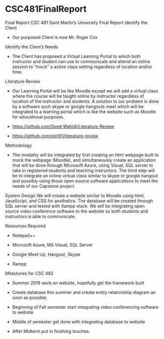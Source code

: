 # CSC481FinalReport
Final Report
CSC 481
Saint Martin’s University
Final Report
Identify the Client 
-	Our purposed Client is now Mr. Roger Cox




Identify the Client’s Needs

-	The Client has proposed a Virtual Learning Portal to which both instructor and student can use to communicate and attend an online session to “mock” a active class setting regardless of location and/or time.

Literature Review

-	Our Learning Portal will be like Moodle except we will add a virtual class where the course will be taught online by instructor regardless of location of the instructor and students. A solution to our problem is done by a software such skype or google hangouts meet which will be integrated to a learning portal which is like the website such as Moodle for educational purposes. 



-	 https://github.com/Syed-Wahidi/Literature-Review  
 
-	https://github.com/stn101/literature-review

Methodology
-	The modality will be integrated by first creating an html webpage built to mock the webpage (Moodle), and simultaneously create an application that will be done through Microsoft Azure, using Visual, SQL server to take in registered students and teaching instructors.  The third step will be to integrate an online virtual class similar to skype or google hangout and possibly using those open source software applications to meet the needs of our Capstone project.



System Design
We will create a website similar to Moodle using html, JavaScript, and CSS for aesthetics. The database will be created through SQL server and tested with Xampp stack. We will be integrating open source video conference software to the website so both students and instructors is able to communicate. 

Resources Required
-	Notepad++ 

-	Microsoft Azure, MS Visual, SQL Server

-	Google Meet Up, Hangout, Skype

-	Xampp


Milestones for CSC 482
-	 Summer 2019 work on website, hopefully get the framework built

-	Create database this summer and create entity relationship diagram as soon as possible.

-	Beginning of Fall semester start integrating video conferencing software to website

-	Middle of semester get done with integrating database to website

-	After Midterm put in finishing touches.
